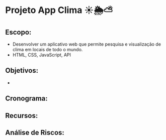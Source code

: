 # Projeto App Clima ☀🌦⛅

## Escopo:
- Desenvolver um aplicativo web que permite pesquisa e visualização de clima em locais de todo o mundo.
- HTML, CSS, JavaScript, API
## Objetivos:
-  
## Cronograma:

## Recursos:

## Análise de Riscos:
